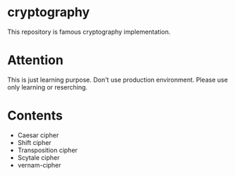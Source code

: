 # cryptography

This repository is famous cryptography implementation.

# Attention

This is just learning purpose.
Don't use production environment.
Please use only learning or reserching.

# Contents

- Caesar cipher
- Shift cipher
- Transposition cipher
- Scytale cipher
- vernam-cipher
